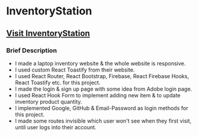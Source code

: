 # InventoryStation

## [Visit InventoryStation](https://inventory-station.web.app/)

### Brief Description

* I made a laptop inventory website & the whole website is responsive.
* I used custom React Toastify from their website.
* I used React Router, React Bootstrap, Firebase, React Firebase Hooks, React Toastify etc. for this project.
* I made the login & sign up page with some idea from Adobe login page.
* I used React Hook Form to implement adding new item & to update inventory product quantity.
* I implemented Google, GitHub & Email-Password as login methods for this project.
* I made some routes invisible which user won't see when they first visit, until user logs into their account.